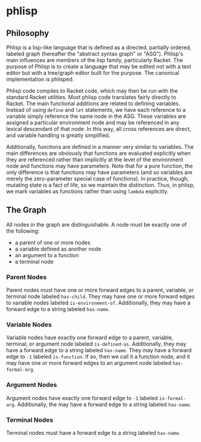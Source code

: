 phlisp
======

Philosophy
----------

Phlisp is a lisp-like language that is defined as a directed, partially ordered, labeled graph (hereafter the "abstract syntax graph" or "ASG").  Phlisp's main influences are members of the lisp family, particularly Racket.  The purpose of Phlisp is to create a language that may be edited not with a text editor but with a tree/graph editor built for the purpose.  The canonical implementation is phlisped.

Phlisp code compiles to Racket code, which may then be run with the standard Racket utilities.  Most phlisp code translates fairly directly to Racket.  The main functional additions are related to defining variables.  Instead of using `define` and `let` statements, we have each reference to a variable simply reference the same node in the ASG.  These variables are assigned a particular environment node and may be referenced in any lexical descendant of that node.  In this way, all cross references are direct, and variable handling is greatly simplified.

Additionally, functions are defined in a manner very similar to variables.  The main differences are obviously that functions are evaluated explicitly when they are referenced rather than implicitly at the level of the environment node and functions may have parameters.  Note that for a pure function, the only difference is that functions may have parameters (and so variables are merely the zero-parameter special case of functions).  In practice, though, mutating state is a fact of life, so we maintain the distinction.  Thus, in phlisp, we mark variables as functions rather than using `lambda` explicitly.

The Graph
---------

All nodes in the graph are distinguishable.  A node must be exactly one of the following:

- a parent of one or more nodes
- a variable defined as another node
- an argument to a function
- a terminal node

### Parent Nodes

Parent nodes must have one or more forward edges to a parent, variable, or terminal node labeled `has-child`.  They may have one or more forward edges to variable nodes labeled `is-environment-of`.  Additionally, they may have a forward edge to a string labeled `has-name`.

### Variable Nodes

Variable nodes have exactly one forward edge to a parent, variable, terminal, or argument node labeled `is-defined-as`.  Additionally, they may have a forward edge to a string labeled `has-name`.  They may have a forward edge to `-1` labeled `is-function`.  If so, then we call it a function node, and it may have one or more forward edges to an argument node labeled `has-formal-arg`.

### Argument Nodes

Argument nodes have exactly one forward edge to `-1` labeled `is-formal-arg`.  Additionally, the may have a forward edge to a string labeled `has-name`.

### Terminal Nodes

Terminal nodes must have a forward edge to a string labeled `has-name`.
